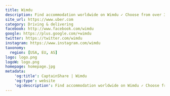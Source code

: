 ```yaml
---
title: Wimdu
description: Find accommodation worldwide on Wimdu ✓ Choose from over 350000 vacation rentals from just $13/night 
site_url: https://www.uber.com
category: Driving & delivering
facebook: http://www.facebook.com/wimdu
google: https://plus.google.com/+wimdu
twitter: https://twitter.com/wimdu
instagram: https://www.instagram.com/wimdu
taxonomy:
  region: [USA, EU, AS]
logo: logo.png
logoW: logo.png
homepage: homepage.jpg
metadata:
    'og:title': CaptainShare | Wimdu
    'og:type': website
    'og:description': Find accommodation worldwide on Wimdu ✓ Choose from over 350000 vacation rentals from just $13/night 
---
```

